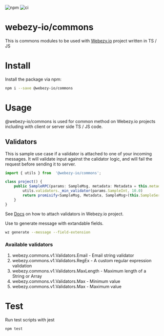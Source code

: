 ![npm](https://img.shields.io/npm/v/@webezy-io/commons?style=plastic)
![ci](https://app.travis-ci.com/Webezy-io/webezy-js-commons.svg?branch=main)

# webezy-io/commons

This is commons modules to be used with [Webezy.io](https://www.webezy.io) project written in TS / JS

# Install

Install the package via npm:
```sh
npm i --save @webezy-io/commons
```

# Usage

@webezy-io/commons is used for common method on Webezy.io projects including with client or server side TS / JS code.

## Validators

This is sample use case if a validator is attached to one of your incoming messages.
It will validate input against the calidator logic, and will fail the request before sending it to server.

```ts
import { utils } from  '@webezy-io/commons';

class project() {
    public SampleRPC(params: SampleMsg, metadata: Metadata = this.metadata): Promise<SampleMsg> {
        utils.validators._min_validator(params.SampleInt, 10.0)
        return promisify<SampleMsg, Metadata, SampleMsg>(this.SampleService_client.sampleRPC.bind(this.SampleService_client))(params, metadata);
    }    
}
```

See [Docs](https://www.webezy.io/docs/validators) on how to attach validators in Webezy.io project.

Use to generate message with extandable fields.
```sh
wz generate --message --field-extension
```


### Available validators

1. webezy.commons.v1.Validators.Email - Email string validator
2. webezy.commons.v1.Validators.RegEx - A custom regular expression validation
3. webezy.commons.v1.Validators.MaxLength - Maximum length of a String or Array
4. webezy.commons.v1.Validators.Max - Minimum value
5. webezy.commons.v1.Validators.Max - Maximum value

# Test

Run test scripts with jest
```sh
npm test
```